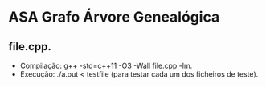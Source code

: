 # ASA Grafo Árvore Genealógica

## file.cpp.
- Compilação: g++ -std=c++11 -O3 -Wall file.cpp -lm.
- Execução: ./a.out < testfile (para testar cada um dos ficheiros de teste).
